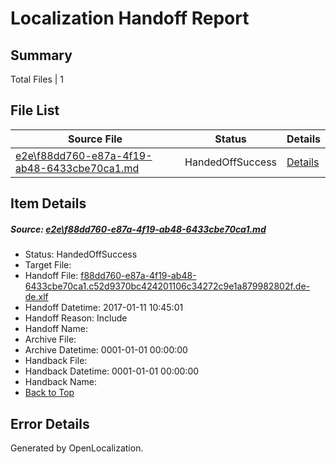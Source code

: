 # <a name='report-top'></a> Localization Handoff Report

## Summary
 Total Files | 1

## File List
 Source File | Status | Details 
 ----------- | ------ | ------- 
 [e2e\f88dd760-e87a-4f19-ab48-6433cbe70ca1.md](https://github.com/OpenLocalizationTestOrg/ol-test0/blob/58d103d3885de809a5a2775ff35182b18017135f/e2e/f88dd760-e87a-4f19-ab48-6433cbe70ca1.md) | HandedOffSuccess | [Details](#647addc7aba797d334637dd6fdc555acac58f2061)

## Item Details
##### <a name='647addc7aba797d334637dd6fdc555acac58f2061'></a> Source: [e2e\f88dd760-e87a-4f19-ab48-6433cbe70ca1.md](https://github.com/OpenLocalizationTestOrg/ol-test0/blob/58d103d3885de809a5a2775ff35182b18017135f/e2e/f88dd760-e87a-4f19-ab48-6433cbe70ca1.md)
* Status: HandedOffSuccess
* Target File: 
* Handoff File: [f88dd760-e87a-4f19-ab48-6433cbe70ca1.c52d9370bc424201106c34272c9e1a879982802f.de-de.xlf](https://github.com/OpenLocalizationTestOrg/ol-test0-handoff/blob/3d938b9c9231ef1a466804850da316d4d61da1e4/ol-handoff/OpenLocalizationTestOrg/ol-test0-dede/shujia/ht/f88dd760-e87a-4f19-ab48-6433cbe70ca1.c52d9370bc424201106c34272c9e1a879982802f.de-de.xlf)
* Handoff Datetime: 2017-01-11 10:45:01
* Handoff Reason: Include
* Handoff Name: 
* Archive File: 
* Archive Datetime: 0001-01-01 00:00:00
* Handback File: 
* Handback Datetime: 0001-01-01 00:00:00
* Handback Name: 
* [Back to Top](#report-top)


## Error Details

Generated by OpenLocalization.
